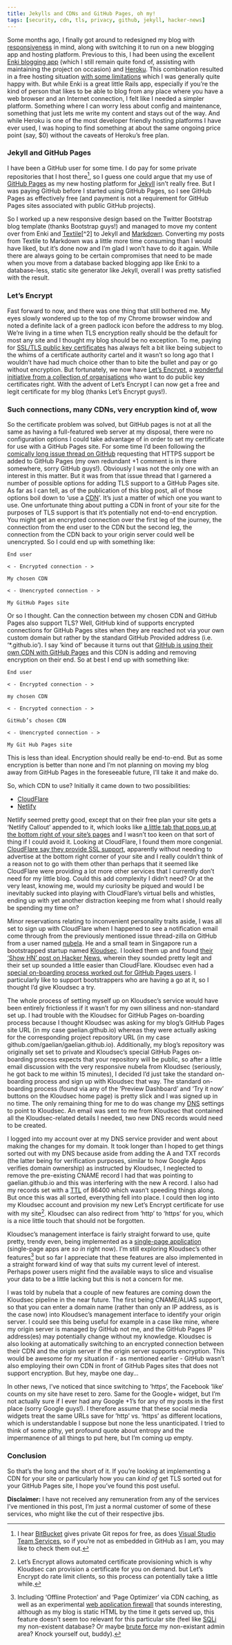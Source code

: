 ```yaml
---
title: Jekylls and CDNs and GitHub Pages, oh my!
tags: [security, cdn, tls, privacy, github, jekyll, hacker-news]
---
```

Some months ago, I finally got around to redesigned my blog with [responsiveness](https://en.wikipedia.org/wiki/Responsive_web_design) in mind, along with switching it to run on a new blogging app and hosting platform. Previous to this, I had been using the excellent [Enki blogging app](https://github.com/xaviershay/enki/) (which I still remain quite fond of, assisting with maintaining the project on occasion) and [Heroku](https://www.heroku.com/). This combination resulted in a free hosting situation [with some limitations](https://www.heroku.com/pricing) which I was generally quite happy with. But while Enki is a great little Rails app, especially if you’re the kind of person that likes to be able to blog from any place where you have a web browser and an Internet connection, I felt like I needed a simpler platform. Something where I can worry less about config and maintenance, something that just lets me write my content and stays out of the way. And while Heroku is one of the most developer friendly hosting platforms I have ever used, I was hoping to find something at about the same ongoing price point (say, $0) without the caveats of Heroku’s free plan.<!--more-->

### Jekyll and GitHub Pages

I have been a GitHub user for some time. I do pay for some private repositories that I host there[^1], so I guess one could argue that my use of [GitHub Pages](https://pages.github.com/) as my new hosting platform for [Jekyll](https://jekyllrb.com/) isn’t really free. But I was paying GitHub before I started using GitHub Pages, so I see GitHub Pages as effectively free (and payment is not a requirement for GitHub Pages sites associated with public GitHub projects).

So I worked up a new responsive design based on the Twitter Bootstrap blog template (thanks Bootstrap guys!) and managed to move my content over from Enki and [Textile](https://en.wikipedia.org/wiki/Textile_(markup_language))[^2] to Jekyll and [Markdown](https://en.wikipedia.org/wiki/Markdown). Converting my posts from Textile to Markdown was a little more time consuming than I would have liked, but it’s done now and I’m glad I won’t have to do it again. While there are always going to be certain compromises that need to be made when you move from a database backed blogging app like Enki to a database-less, static site generator like Jekyll, overall I was pretty satisfied with the result.

### Let’s Encrypt

Fast forward to now, and there was one thing that still bothered me. My eyes slowly wondered up to the top of my Chrome browser window and noted a definite lack of a green padlock icon before the address to my blog. We’re living in a time when TLS encryption really should be the default for most any site and I thought my blog should be no exception. To me, paying for [SSL/TLS public key certificates](https://en.wikipedia.org/wiki/Public_key_certificate) has always felt a bit like being subject to the whims of a certificate authority cartel and it wasn’t so long ago that I wouldn’t have had much choice other than to bite the bullet and pay or go without encryption. But fortunately, we now have [Let’s Encrypt](https://letsencrypt.org), a [wonderful initiative from a collection of organisations](https://www.eff.org/deeplinks/2014/11/certificate-authority-encrypt-entire-web) who want to do public key certificates right. With the advent of Let’s Encrypt I can now get a free and legit certificate for my blog (thanks Let’s Encrypt guys!).

### Such connections, many CDNs, very encryption kind of, wow

So the certificate problem was solved, but GitHub pages is not at all the same as having a full-featured web server at my disposal, there were no configuration options I could take advantage of in order to set my certificate for use with a GitHub Pages site. For some time I’d been following the [comically long issue thread on GitHub](https://github.com/isaacs/github/issues/156) requesting that HTTPS support be added to GitHub Pages (my own redundant +1 comment is in there somewhere, sorry GitHub guys!). Obviously I was not the only one with an interest in this matter. But it was from that issue thread that I garnered a number of possible options for adding TLS support to a GitHub Pages site. As far as I can tell, as of the publication of this blog post, all of those options boil down to ‘use a [CDN](https://en.wikipedia.org/wiki/Content_delivery_network)’. It’s just a matter of which one you want to use. One unfortunate thing about putting a CDN in front of your site for the purposes of TLS support is that it’s potentially not end-to-end encryption. You might get an encrypted connection over the first leg of the journey, the connection from the end user to the CDN but the second leg, the connection from the CDN back to your origin server could well be unencrypted. So I could end up with something like:

```
End user

< - Encrypted connection - >

My chosen CDN

< - Unencrypted connection - >

My GitHub Pages site
```

Or so I thought. Can the connection between my chosen CDN and GitHub Pages also support TLS? Well, GitHub kind of supports encrypted connections for GitHub Pages sites when they are reached not via your own custom domain but rather by the standard GitHub Provided address (i.e. ‘*.github.io’). I say ‘kind of’ because it turns out that [GitHub is using their own CDN with GitHub Pages](https://github.com/isaacs/github/issues/156#issuecomment-75738734) and this CDN is adding and removing encryption on their end. So at best I end up with something like:

```
End user

< - Encrypted connection - >

my chosen CDN

< - Encrypted connection - >

GitHub’s chosen CDN

< - Unencrypted connection - >

My Git Hub Pages site
```

This is less than ideal. Encryption should really be end-to-end. But as some encryption is better than none and I’m not planning on moving my blog away from GitHub Pages in the foreseeable future, I’ll take it and make do.

So, which CDN to use? Initially it came down to two possibilities:

* [CloudFlare](https://www.cloudflare.com/)
* [Netlify](https://www.netlify.com/)

Netlify seemed pretty good, except that on their free plan your site gets a ‘Netlify Callout’ appended to it, which looks like [a little tab that pops up at the bottom right of your site’s pages](https://callout.netlify.com/) and I wasn’t too keen on that sort of thing if I could avoid it. Looking at CloudFlare, I found them more congenial. [CloudFlare say they provide SSL support](https://www.cloudflare.com/ssl/), apparently without needing to advertise at the bottom right corner of your site and I really couldn’t think of a reason not to go with them other than perhaps that it seemed like CloudFlare were providing a lot more other services that I currently don’t need for my little blog. Could this add complexity I didn’t need? Or at the very least, knowing me, would my curiosity be piqued and would I be inevitably sucked into playing with CloudFlare’s virtual bells and whistles, ending up with yet another distraction keeping me from what I should really be spending my time on?

Minor reservations relating to inconvenient personality traits aside, I was all set to sign up with CloudFlare when I happened to see a notification email come through from the previously mentioned issue thread-zilla on GitHub from a user named [nubela](https://github.com/isaacs/github/issues/156#issuecomment-193166403). He and a small team in Singapore run a bootstrapped startup named [Kloudsec](https://kloudsec.com/). I looked them up and found [their ‘Show HN’ post on Hacker News](https://news.ycombinator.com/item?id=10899461), wherein they sounded pretty legit and their set up sounded a little easier than CloudFlare. Kloudsec even had a [special on-boarding process worked out for GitHub Pages users](https://kloudsec.com/github-pages/new). I particularly like to support bootstrappers who are having a go at it, so I thought I’d give Kloudsec a try.

The whole process of setting myself up on Kloudsec’s service would have been entirely frictionless if it wasn’t for my own silliness and non-standard set up. I had trouble with the Kloudsec for GitHub Pages on-boarding process because I thought Kloudsec was asking for my blog’s GitHub Pages site URL (in my case gaelian.github.io) whereas they were actually asking for the corresponding project repository URL (in my case github.com/gaelian/gaelian.github.io). Additionally, my blog’s repository was originally set set to private and Kloudsec’s special GitHub Pages on-boarding process expects that your repository will be public, so after a little email discussion with the very responsive nubela from Kloudsec (seriously, he got back to me within 15 minutes), I decided I’d just take the standard on-boarding process and sign up with Kloudsec that way. The standard on-boarding process (found via any of the ‘Preview Dashboard’ and ‘Try it now’ buttons on the Kloudsec home page) is pretty slick and I was signed up in no time. The only remaining thing for me to do was change my [DNS](https://en.wikipedia.org/wiki/Domain_Name_System) settings to point to Kloudsec. An email was sent to me from Kloudsec that contained all the Kloudsec-related details I needed, two new DNS records would need to be created.

I logged into my account over at my DNS service provider and went about making the changes for my domain. It took longer than I hoped to get things sorted out with my DNS because aside from adding the A and TXT records (the latter being for verification purposes, similar to how Google Apps verifies domain ownership) as instructed by Kloudsec, I neglected to remove the pre-existing CNAME record I had that was pointing to gaelian.github.io and this was interfering with the new A record. I also had my records set with a [TTL](https://en.wikipedia.org/wiki/Time_to_live) of 86400 which wasn’t speeding things along. But once this was all sorted, everything fell into place. I could then log into my Kloudsec account and provision my new Let’s Encrypt certificate for use with my site[^3]. Kloudsec can also redirect from ‘http’ to ‘https’ for you, which is a nice little touch that should not be forgotten.

Kloudsec’s management interface is fairly straight forward to use, quite pretty, trendy even, being implemented as a [single-page application](https://en.wikipedia.org/wiki/Single-page_application) (single-page apps are *so in* right now). I’m still exploring Kloudsec’s other features[^4] but so far I appreciate that these features are also implemented in a straight forward kind of way that suits my current level of interest. Perhaps power users might find the available ways to slice and visualise your data to be a little lacking but this is not a concern for me.

I was told by nubela that a couple of new features are coming down the Kloudsec pipeline in the near future. The first being CNAME/ALIAS support, so that you can enter a domain name (rather than only an IP address, as is the case now) into Kloudsec’s management interface to identify your origin server. I could see this being useful for example in a case like mine, where my origin server is managed by GitHub not me, and the GitHub Pages IP address(es) may potentially change without my knowledge. Kloudsec is also looking at automatically switching to an encrypted connection between their CDN and the origin server if the origin server supports encryption. This would be awesome for my situation if - as mentioned earlier - GitHub wasn’t also employing their own CDN in front of GitHub Pages sites that does not support encryption. But hey, maybe one day…

In other news, I’ve noticed that since switching to ‘https’, the Facebook ‘like’ counts on my site have reset to zero. Same for the Google+ widget, but I’m not actually sure if I ever had any Google +1’s for any of my posts in the first place (sorry Google guys!). I therefore assume that these social media widgets treat the same URLs save for ’http’ vs. ‘https’ as different locations, which is understandable I suppose but none the less unanticipated. I tried to think of some pithy, yet profound quote about entropy and the impermanence of all things to put here, but I’m coming up empty.

### Conclusion

So that’s the long and the short of it. If you’re looking at implementing a CDN for your site or particularly how you can *kind of* get TLS sorted out for your GitHub Pages site, I hope you’ve found this post useful.

**Disclaimer:** I have not received any remuneration from any of the services I’ve mentioned in this post, I’m just a normal customer of some of these services, who might like the cut of their respective jibs.

[^1]: I hear [BitBucket](https://bitbucket.org) gives private Git repos for free, as does [Visual Studio Team Services](https://www.visualstudio.com/en-us/products/visual-studio-team-services-vs.aspx), so if you’re not as embedded in GitHub as I am, you may like to check them out.

[^2]: Yeah, I started my blog back when Textile was still the new hotness.

[^3]: Let’s Encrypt allows automated certificate provisioning which is why Kloudsec can provision a certificate for you on demand. but Let’s Encrypt do rate limit clients, so this process can potentially take a little while.

[^4]: Including ‘Offline Protection’ and ‘Page Optimizer’ via CDN caching, as well as an experimental [web application firewall](https://www.owasp.org/index.php/Web_Application_Firewall) that sounds interesting, although as my blog is static HTML by the time it gets served up, this feature doesn’t seem too relevant for this particular site (feel like [SQLi](https://en.wikipedia.org/wiki/SQL_injection) my non-existent database? Or maybe [brute force](https://en.wikipedia.org/wiki/Brute-force_attack) my non-existant admin area? Knock yourself out, buddy).
